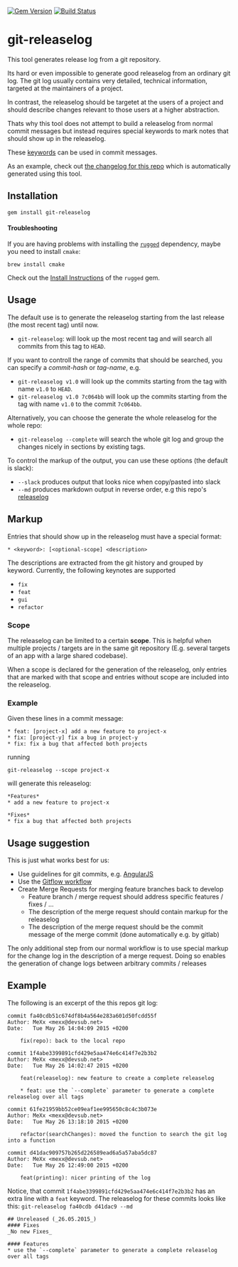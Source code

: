 [![Gem Version](https://badge.fury.io/rb/git-releaselog.svg)](http://badge.fury.io/rb/git-releaselog)
[![Build Status](https://travis-ci.org/iv-mexx/git-releaselog.svg?branch=master)](https://travis-ci.org/iv-mexx/git-releaselog)

# git-releaselog

This tool generates release log from a git repository.


Its hard or even impossible to generate good releaselog from an ordinary git log. 
The git log usually contains very detailed, technical information, targeted at the maintainers of a project. 

In contrast, the releaselog should be targetet at the users of a project and should describe changes relevant to those users at a higher abstraction.

Thats why this tool does not attempt to build a releaselog from normal commit messages but instead requires special keywords to mark notes that should show up in the releaselog.

These [keywords](#markup) can be used in commit messages. 

As an example, check out [the changelog for this repo][releaselog] which is automatically generated using this tool.

## Installation

```
gem install git-releaselog
```

#### Troubleshooting

If you are having problems with installing the [`rugged`](https://github.com/libgit2/rugged) dependency, maybe you need to install `cmake`:

```
brew install cmake
```

Check out the [Install Instructions](https://github.com/libgit2/rugged#install) of the `rugged` gem.

## Usage

The default use is to generate the releaselog starting from the last release 
(the most recent tag) until now.

* `git-releaselog`: will look up the most recent tag and will search all commits from this tag to `HEAD`. 

If you want to controll the range of commits that should be searched, you can 
specify a _commit-hash_ or _tag-name_, e.g.

* `git-releaselog v1.0` will look up the commits starting from the tag with name `v1.0` to `HEAD`.
* `git-releaselog v1.0 7c064bb` will look up the commits starting from the tag with name `v1.0` to the commit `7c064bb`.

Alternatively, you can choose the generate the whole releaselog for the whole repo:

* `git-releaselog --complete` will search the whole git log and group the changes nicely in sections by existing tags.

To control the markup of the output, you can use these options (the default is slack):

* `--slack` produces output that looks nice when copy/pasted into slack
* `--md` produces markdown output in reverse order, e.g this repo's [releaselog]

## Markup

Entries that should show up in the releaselog must have a special format:

`* <keyword>: [<optional-scope] <description>`

The descriptions are extracted from the git history and grouped by keyword. 
Currently, the following keynotes are supported

* `fix`
* `feat`
* `gui`
* `refactor`

### Scope

The releaselog can be limited to a certain __scope__. This is helpful when multiple projects / targets are in the same git repository (E.g. several targets of an app with a large shared codebase).

When a scope is declared for the generation of the releaselog, only entries that are marked with that scope and entries without scope are included into the releaselog.

### Example

Given these lines in a commit message:

```
* feat: [project-x] add a new feature to project-x
* fix: [project-y] fix a bug in project-y
* fix: fix a bug that affected both projects
```
running
```
git-releaselog --scope project-x
```
will generate this releaselog:

```
*Features*
* add a new feature to project-x

*Fixes*
* fix a bug that affected both projects
```

## Usage suggestion

This is just what works best for us: 

* Use guidelines for git commits, e.g. [AngularJS](https://github.com/angular/angular.js/blob/master/CONTRIBUTING.md#commit)
* Use the [Gitflow workflow](https://www.atlassian.com/git/tutorials/comparing-workflows/gitflow-workflow)
* Create Merge Requests for merging feature branches back to develop
  * Feature branch / merge request should address specific features / fixes / ...
  * The description of the merge request should contain markup for the releaselog
  * The description of the merge request should be the commit message of the merge commit (done automatically e.g. by gitlab)

The only additional step from our normal workflow is to use special markup for the change log in the description of a merge request. 
Doing so enables the generation of change logs between arbitrary commits / releases

## Example

The following is an excerpt of the this repos git log:

```
commit fa40cdb51c674df8b4a564e283a601d50fcdd55f
Author: MeXx <mexx@devsub.net>
Date:   Tue May 26 14:04:09 2015 +0200

    fix(repo): back to the local repo

commit 1f4abe3399891cfd429e5aa474e6c414f7e2b3b2
Author: MeXx <mexx@devsub.net>
Date:   Tue May 26 14:02:47 2015 +0200

    feat(releaselog): new feature to create a complete releaselog
    
    * feat: use the `--complete` parameter to generate a complete releaselog over all tags

commit 61fe21959bb52ce09eaf1ee995650c8c4c3b073e
Author: MeXx <mexx@devsub.net>
Date:   Tue May 26 13:18:10 2015 +0200

    refactor(searchChanges): moved the function to search the git log into a function

commit d41dac909757b265d226589ead6a5a57aba5dc87
Author: MeXx <mexx@devsub.net>
Date:   Tue May 26 12:49:00 2015 +0200

    feat(printing): nicer printing of the log
```

Notice, that commit `1f4abe3399891cfd429e5aa474e6c414f7e2b3b2` has an extra line with a `feat` keyword.
The releaselog for these commits looks like this:
`git-releaselog fa40cdb d41dac9 --md`

```
## Unreleased (_26.05.2015_)
#### Fixes
_No new Fixes_

#### Features
* use the `--complete` parameter to generate a complete releaselog over all tags
```

[releaselog]: CHANGELOG.md